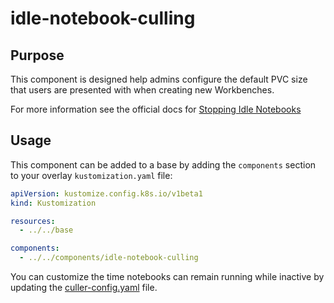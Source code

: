 # idle-notebook-culling

## Purpose

This component is designed help admins configure the default PVC size that users are presented with when creating new Workbenches.

For more information see the official docs for [Stopping Idle Notebooks](https://access.redhat.com/documentation/en-us/red_hat_openshift_ai_self-managed/2-latest/html/managing_resources/managing-notebook-servers_notebook-mgmt#stopping-idle-notebooks_notebook-mgmt)

## Usage

This component can be added to a base by adding the `components` section to your overlay `kustomization.yaml` file:

```yaml
apiVersion: kustomize.config.k8s.io/v1beta1
kind: Kustomization

resources:
  - ../../base

components:
  - ../../components/idle-notebook-culling
```

You can customize the time notebooks can remain running while inactive by updating the [culler-config.yaml](./culler-config.yaml) file.
